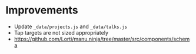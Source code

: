 # Improvements

- Update `_data/projects.js` and `_data/talks.js`
- Tap targets are not sized appropriately
- <https://github.com/Lorti/manu.ninja/tree/master/src/components/schema>
